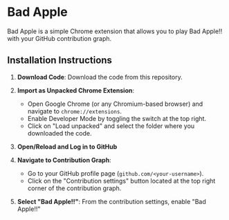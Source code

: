 # Bad Apple

Bad Apple is a simple Chrome extension that allows you to play Bad Apple!! with your GitHub contribution graph.

## Installation Instructions

1. **Download Code**: Download the code from this repository.

2. **Import as Unpacked Chrome Extension**:
    - Open Google Chrome (or any Chromium-based browser) and navigate to `chrome://extensions`.
    - Enable Developer Mode by toggling the switch at the top right.
    - Click on "Load unpacked" and select the folder where you downloaded the code.

3. **Open/Reload and Log in to GitHub**

4. **Navigate to Contribution Graph**:
    - Go to your GitHub profile page (`github.com/<your-username>`).
    - Click on the "Contribution settings" button located at the top right corner of the contribution graph.

5. **Select "Bad Apple!!"**: From the contribution settings, enable "Bad Apple!!"
